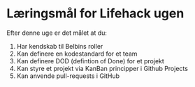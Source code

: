 # Læringsmål for Lifehack ugen

Efter denne uge er det målet at du:

1. Har kendskab til Belbins roller
2. Kan definere en kodestandard for et team
3. Kan definere DOD (defintion of Done) for et projekt
4. Kan styre et projekt via KanBan principper i Github Projects
5. Kan anvende pull-requests i GitHub
